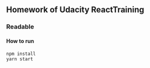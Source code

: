 ## Homework of Udacity ReactTraining

### Readable

#### How to run

```
npm install
yarn start
```
